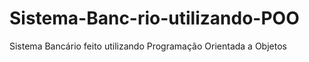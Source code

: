 # Sistema-Banc-rio-utilizando-POO
Sistema Bancário feito utilizando Programação Orientada a Objetos
